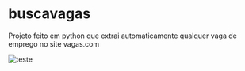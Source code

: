 # buscavagas
Projeto feito em python que extrai automaticamente qualquer vaga de emprego no site vagas.com

![teste](https://user-images.githubusercontent.com/87029144/203444660-f2f0a70e-5eba-4fcb-93dd-98b677b24915.gif)
